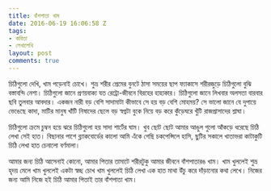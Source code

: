 ```yaml
---
title: বাঁশপাতা খাম
date: 2016-06-19 16:06:58 Z
tags:
- কবিতা
- লেখালেখি
layout: post
comments: true
---
```


 চিঠিগুলো দেখি, খাম পড়েনাই চোখে।
শুভ্র শরীর প্রেমের বুনটে ঠাসা
সময়ের ছাপ ফ্যাকাসে শরীরজুড়ে
চিঠিগুলো বুঝি বস্তাবন্দি নেশা।
চিঠিগুলো জানে প্রণয়বাক্য যত
রেট্রো-জীবনে বিরহের হাহাকার।
চিঠিগুলো জানে লিখবার অলসতা
বারবার ছবি তুলবার আবদার।
একজন নারী বড় বেশি সাদামাটা
কীভাবে সে হয় বড় বেশি মোহময়?
সে ভালো জানে যে দুপায়ে ভেঙেছে কাদা,
মাটির মানুষ খাঁটি নিষাদের ছেলে
বড় স্বপ্নটা বুকে নিয়ে বড় করে
কুঁড়েঘরে খুঁটি রাজপ্রাসাদের শ্লাঘা।

চিঠিগুলো ক্রমে চুম্বন হয়ে ঝরে
চিঠিগুলো হয় সাদা শার্টের ঘাম।
খুব ছোট ছোট আমার আঙুল গুলো
আঁকড়ে ধরেছে চিঠি লেখা সেই হাত।
বিছানার পাশে ব্ল্যাকবোর্ডের কালো
আমি এঁকে গেছি চকপেন্সিলে হাসি,
ছুটির সকালে খাতাভরা কাটাকুটি
চিঠি লেখা হাত চেনালো বর্ণমালা।

আমার জন্য চিঠি আসেনাই কোনো,
আমার পিতার তামাটে শরীরটুকু
আমার জীবনে বাঁশপাতারঙ খাম।
খাম খুললেই শুভ্র হৃদয় মেলে
খাম খুললেই একটা স্বচ্ছ চোখ
খাম খুললেই চিঠি লেখা এক হাত
মাথা উঁচু করে দাঁড়ানোর কথা লেখে।
নিজের জন্য আমি নিজে হই চিঠি
আমার পিতাই তার বাঁশপাতা খাম।